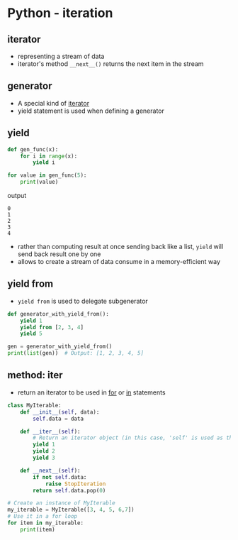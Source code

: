 # Python - iteration

## iterator

- representing a stream of data
- iterator's method `__next__()` returns the next item in the stream

## generator

- A special kind of [iterator](#iterator)
- yield statement is used when defining a generator

## yield

```py
def gen_func(x):
    for i in range(x):
        yield i

for value in gen_func(5):
    print(value)
```

output

```
0
1
2
3
4
```

- rather than computing result at once sending back like a list, `yield` will send back result one by one
- allows to create a stream of data consume in a memory-efficient way

## yield from

- `yield from` is used to delegate subgenerator

```py
def generator_with_yield_from():
    yield 1
    yield from [2, 3, 4]
    yield 5

gen = generator_with_yield_from()
print(list(gen))  # Output: [1, 2, 3, 4, 5]
```

## method: __iter__ 

- return an iterator to be used in [for]() or [in]() statements

```py
class MyIterable:
    def __init__(self, data):
        self.data = data

    def __iter__(self):
        # Return an iterator object (in this case, 'self' is used as the iterator)
        yield 1
        yield 2
        yield 3

    def __next__(self): 
        if not self.data:
            raise StopIteration
        return self.data.pop(0)

# Create an instance of MyIterable
my_iterable = MyIterable([3, 4, 5, 6,7])
# Use it in a for loop
for item in my_iterable:
    print(item)
```





